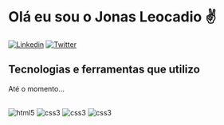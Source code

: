 <h1>Olá eu sou o Jonas Leocadio ✌️</h1>


[![Linkedin](https://img.shields.io/badge/LinkedIn-0077B5?style=for-the-badge&logo=linkedin&logoColor=white)](https://www.linkedin.com/in/jonaxs/)
[![Twitter](https://img.shields.io/badge/Twitter-1DA1F2?style=for-the-badge&logo=twitter&logoColor=white)](https://twitter.com/Jonaxxss)

<h2>Tecnologias e ferramentas que utilizo</h2> <p>Até o momento...</p>
<br>

<div style="display: inline_block;">
    <img src="https://img.shields.io/badge/HTML5-E34F26?style=for-the-badge&logo=html5&logoColor=white" alt="html5">
    <img src="https://img.shields.io/badge/CSS3-1572B6?style=for-the-badge&logo=css3&logoColor=white" alt="css3">
    <img src="https://img.shields.io/badge/Figma-F24E1E?style=for-the-badge&logo=figma&logoColor=white" alt="css3">
    <img src="https://img.shields.io/badge/Adobe%20Photoshop-31A8FF?style=for-the-badge&logo=Adobe%20Photoshop&logoColor=black" alt="css3">
</div>
